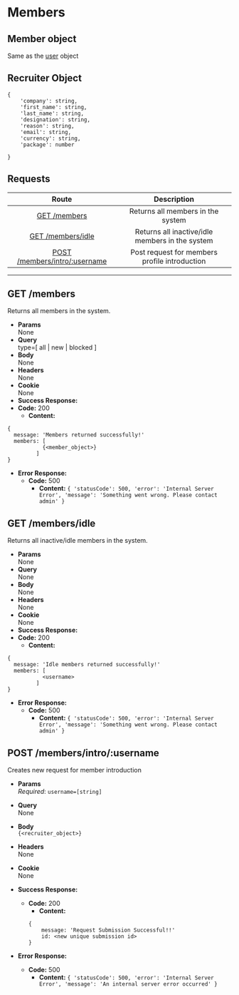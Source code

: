 # Members

## Member object

Same as the [user](https://github.com/Real-Dev-Squad/website-api-contracts/tree/main/users#user-object) object
## Recruiter Object

```
{   
    'company': string,
    'first_name': string,
    'last_name': string,
    'designation': string,
    'reason': string,
    'email': string,
    'currency': string,
    'package': number

}
```

## **Requests**

|               Route                |           Description           |
| :--------------------------------: | :-----------------------------: |
|      [GET /members](#get-members)      | Returns all members in the system |
|      [GET /members/idle](#get-inactive/idle-members)      | Returns all inactive/idle members in the system |
|[POST /members/intro/:username](#post-members/intro/:username)|Post request for members profile introduction|
----
## **GET /members**

Returns all members in the system.

- **Params**  
  None
- **Query**  
  type=[ all | new | blocked ]
- **Body**  
  None
- **Headers**  
  None
- **Cookie**  
  None
- **Success Response:**
- **Code:** 200
  - **Content:**

```
{
  message: 'Members returned successfully!'
  members: [
           {<member_object>}
         ]
}
```

- **Error Response:**
  - **Code:** 500
    - **Content:** `{ 'statusCode': 500, 'error': 'Internal Server Error', 'message': 'Something went wrong. Please contact admin' }`

## **GET /members/idle**

Returns all inactive/idle members in the system.

- **Params**  
  None
- **Query**  
  None
- **Body**  
  None
- **Headers**  
  None
- **Cookie**  
  None
- **Success Response:**
- **Code:** 200
  - **Content:**

```
{
  message: 'Idle members returned successfully!'
  members: [
           <username>
         ]
}
```

- **Error Response:**
  - **Code:** 500
    - **Content:** `{ 'statusCode': 500, 'error': 'Internal Server Error', 'message': 'Something went wrong. Please contact admin' }`

## POST /members/intro/:username
Creates new request for member introduction 

- **Params**\
    _Required_: `username=[string]`
- **Query**\
    None
- **Body**\
    `{<recruiter_object>}`
- **Headers**\
    None
- **Cookie**\
    None
- **Success Response:**
    - **Code:** 200
        - **Content:** 
        ```
        {
            message: 'Request Submission Successful!!'
            id: <new unique submission id>
        }
        ```

- **Error Response:**
    - **Code:** 500
        - **Content:** `{ 'statusCode': 500, 'error': 'Internal Server Error', 'message': 'An internal server error occurred' }`
